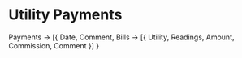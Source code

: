 # Utility Payments

Payments -> [{
  Date,
  Comment,
  Bills -> [{
    Utility,
    Readings,
    Amount,
    Commission,
    Comment
  }]
}
